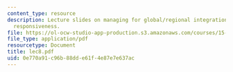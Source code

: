 ```yaml
---
content_type: resource
description: Lecture slides on managing for global/regional integration and local
  responsiveness.
file: https://ol-ocw-studio-app-production.s3.amazonaws.com/courses/15-220-global-strategy-and-organization-spring-2008/0e770a91c96b88dde61f4e87e7e637ac_lec8.pdf
file_type: application/pdf
resourcetype: Document
title: lec8.pdf
uid: 0e770a91-c96b-88dd-e61f-4e87e7e637ac
---
```

